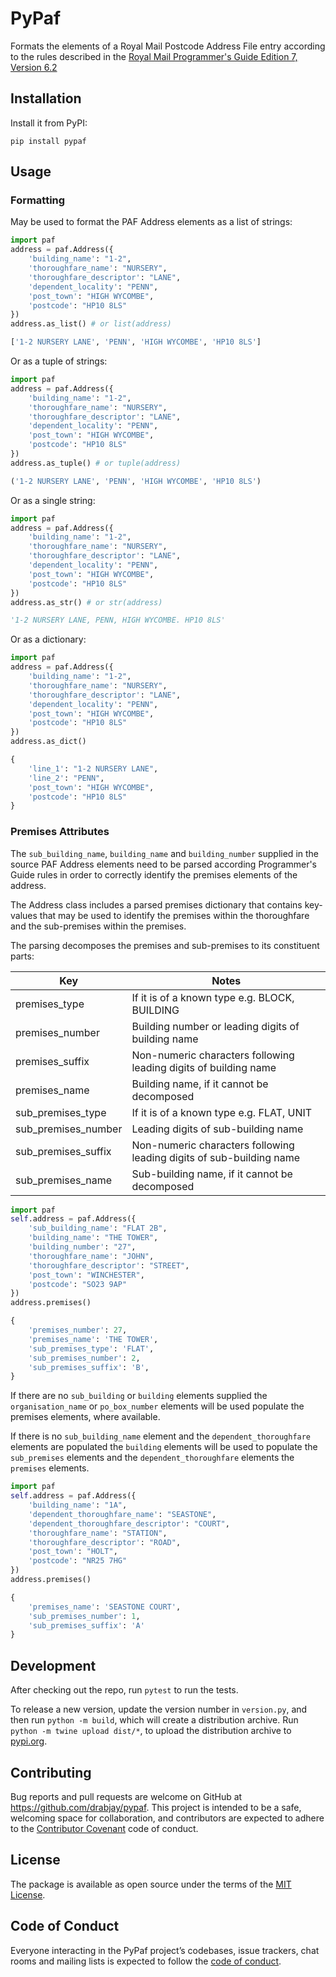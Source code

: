 # PyPaf

Formats the elements of a Royal Mail Postcode Address File entry according to the rules described in the [Royal Mail Programmer's Guide Edition 7, Version 6.2](https://www.poweredbypaf.com/wp-content/uploads/2024/11/Latest-Programmers_guide_Edition-7-Version-6-2.pdf)

## Installation

Install it from PyPI:

    pip install pypaf

## Usage

### Formatting

May be used to format the PAF Address elements as a list of strings:

```python
import paf
address = paf.Address({
    'building_name': "1-2",
    'thoroughfare_name': "NURSERY",
    'thoroughfare_descriptor': "LANE",
    'dependent_locality': "PENN",
    'post_town': "HIGH WYCOMBE",
    'postcode': "HP10 8LS"
})
address.as_list() # or list(address)

['1-2 NURSERY LANE', 'PENN', 'HIGH WYCOMBE', 'HP10 8LS']
```

Or as a tuple of strings:

```python
import paf
address = paf.Address({
    'building_name': "1-2",
    'thoroughfare_name': "NURSERY",
    'thoroughfare_descriptor': "LANE",
    'dependent_locality': "PENN",
    'post_town': "HIGH WYCOMBE",
    'postcode': "HP10 8LS"
})
address.as_tuple() # or tuple(address)

('1-2 NURSERY LANE', 'PENN', 'HIGH WYCOMBE', 'HP10 8LS')
```

Or as a single string:

```python
import paf
address = paf.Address({
    'building_name': "1-2",
    'thoroughfare_name': "NURSERY",
    'thoroughfare_descriptor': "LANE",
    'dependent_locality': "PENN",
    'post_town': "HIGH WYCOMBE",
    'postcode': "HP10 8LS"
})
address.as_str() # or str(address)

'1-2 NURSERY LANE, PENN, HIGH WYCOMBE. HP10 8LS'
```

Or as a dictionary:

```python
import paf
address = paf.Address({
    'building_name': "1-2",
    'thoroughfare_name': "NURSERY",
    'thoroughfare_descriptor': "LANE",
    'dependent_locality': "PENN",
    'post_town': "HIGH WYCOMBE",
    'postcode': "HP10 8LS"
})
address.as_dict()

{
    'line_1': "1-2 NURSERY LANE",
    'line_2': "PENN",
    'post_town': "HIGH WYCOMBE",
    'postcode': "HP10 8LS"
}
```

### Premises Attributes

The `sub_building_name`, `building_name` and `building_number` supplied in the source PAF Address elements need to be parsed according Programmer's Guide rules in order to correctly identify the premises elements of the address.

The Address class includes a parsed premises dictionary that contains key-values that may be used to identify the premises within the thoroughfare and the sub-premises within the premises.

The parsing decomposes the premises and sub-premises to its constituent parts:

| Key                 | Notes |
| ------------------- | ----------- |
| premises_type       | If it is of a known type e.g. BLOCK, BUILDING |
| premises_number     | Building number or leading digits of building name |
| premises_suffix     | Non-numeric characters following leading digits of building name |
| premises_name       | Building name, if it cannot be decomposed |
| sub_premises_type   | If it is of a known type e.g. FLAT, UNIT |
| sub_premises_number | Leading digits of sub-building name |
| sub_premises_suffix | Non-numeric characters following leading digits of sub-building name |
| sub_premises_name   | Sub-building name, if it cannot be decomposed |

```python
import paf
self.address = paf.Address({
    'sub_building_name': "FLAT 2B",
    'building_name': "THE TOWER",
    'building_number': "27",
    'thoroughfare_name': "JOHN",
    'thoroughfare_descriptor': "STREET",
    'post_town': "WINCHESTER",
    'postcode': "SO23 9AP"
})
address.premises()

{
    'premises_number': 27,
    'premises_name': 'THE TOWER',
    'sub_premises_type': 'FLAT',
    'sub_premises_number': 2,
    'sub_premises_suffix': 'B',
}
```

If there are no `sub_building` or `building` elements supplied the `organisation_name` or `po_box_number` elements will be used populate the premises elements, where available.

If there is no `sub_building_name` element and the `dependent_thoroughfare` elements are populated the `building` elements will be used to populate the `sub_premises` elements and the `dependent_thoroughfare` elements the `premises` elements.

```python
import paf
self.address = paf.Address({
    'building_name': "1A",
    'dependent_thoroughfare_name': "SEASTONE",
    'dependent_thoroughfare_descriptor': "COURT",
    'thoroughfare_name': "STATION",
    'thoroughfare_descriptor': "ROAD",
    'post_town': "HOLT",
    'postcode': "NR25 7HG"
})
address.premises()

{
    'premises_name': 'SEASTONE COURT',
    'sub_premises_number': 1,
    'sub_premises_suffix': 'A'
}
```

## Development

After checking out the repo, run `pytest` to run the tests.

To release a new version, update the version number in `version.py`, and then run `python -m build`, which will create a distribution archive. Run `python -m twine upload dist/*`, to upload the distribution archive to [pypi.org](https://pypi.org).

## Contributing

Bug reports and pull requests are welcome on GitHub at https://github.com/drabjay/pypaf. This project is intended to be a safe, welcoming space for collaboration, and contributors are expected to adhere to the [Contributor Covenant](http://contributor-covenant.org) code of conduct.

## License

The package is available as open source under the terms of the [MIT License](http://opensource.org/licenses/MIT).

## Code of Conduct

Everyone interacting in the PyPaf project’s codebases, issue trackers, chat rooms and mailing lists is expected to follow the [code of conduct](https://github.com/drabjayc/pypaf/blob/master/CODE_OF_CONDUCT.md).